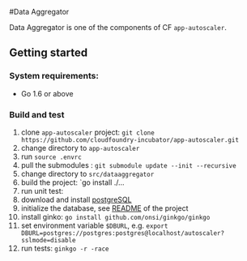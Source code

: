 #Data Aggregator

Data Aggregator is one of the components of CF `app-autoscaler`. 

## Getting started

### System requirements:

* Go 1.6 or above

### Build and test

1. clone `app-autoscaler` project: `git clone https://github.com/cloudfoundry-incubator/app-autoscaler.git`
1. change directory to `app-autoscaler`
1. run `source .envrc`
1. pull the submodules : `git submodule update --init --recursive`
1. change directory to `src/dataaggregator`
1. build the project: `go install ./...
1. run unit test:
  1. download and install [postgreSQL][a]
  1. initialize the database, see [README][b] of the project
  1. install ginko: `go install github.com/onsi/ginkgo/ginkgo`
  1. set environment variable `$DBURL`, e.g. `export DBURL=postgres://postgres:postgres@localhost/autoscaler?sslmode=disable`
  1. run tests: `ginkgo -r -race`


[a]: https://www.postgresql.org/download/
[b]: ../../README.md
